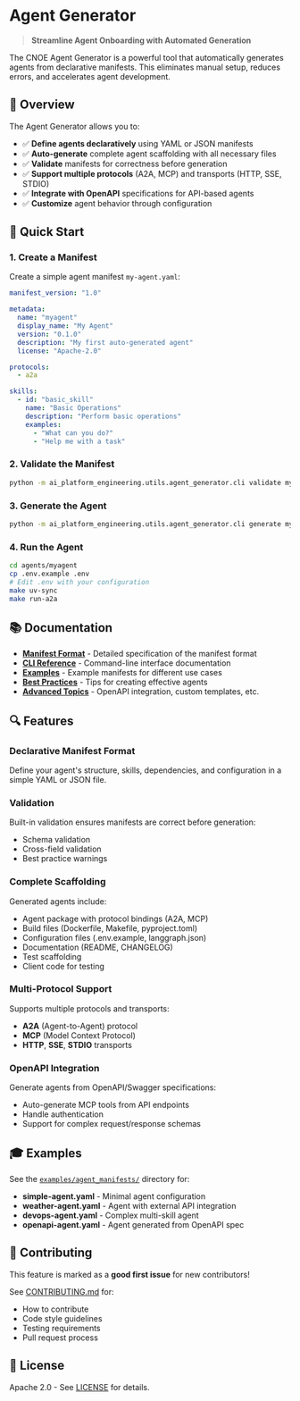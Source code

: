 # Agent Generator

> **Streamline Agent Onboarding with Automated Generation**

The CNOE Agent Generator is a powerful tool that automatically generates agents from declarative manifests. This eliminates manual setup, reduces errors, and accelerates agent development.

## 🎯 Overview

The Agent Generator allows you to:

- ✅ **Define agents declaratively** using YAML or JSON manifests
- ✅ **Auto-generate** complete agent scaffolding with all necessary files
- ✅ **Validate** manifests for correctness before generation
- ✅ **Support multiple protocols** (A2A, MCP) and transports (HTTP, SSE, STDIO)
- ✅ **Integrate with OpenAPI** specifications for API-based agents
- ✅ **Customize** agent behavior through configuration

## 🚀 Quick Start

### 1. Create a Manifest

Create a simple agent manifest `my-agent.yaml`:

```yaml
manifest_version: "1.0"

metadata:
  name: "myagent"
  display_name: "My Agent"
  version: "0.1.0"
  description: "My first auto-generated agent"
  license: "Apache-2.0"

protocols:
  - a2a

skills:
  - id: "basic_skill"
    name: "Basic Operations"
    description: "Perform basic operations"
    examples:
      - "What can you do?"
      - "Help me with a task"
```

### 2. Validate the Manifest

```bash
python -m ai_platform_engineering.utils.agent_generator.cli validate my-agent.yaml
```

### 3. Generate the Agent

```bash
python -m ai_platform_engineering.utils.agent_generator.cli generate my-agent.yaml -o ./agents
```

### 4. Run the Agent

```bash
cd agents/myagent
cp .env.example .env
# Edit .env with your configuration
make uv-sync
make run-a2a
```

## 📚 Documentation

- [**Manifest Format**](manifest-format.md) - Detailed specification of the manifest format
- [**CLI Reference**](cli-reference.md) - Command-line interface documentation
- [**Examples**](examples.md) - Example manifests for different use cases
- [**Best Practices**](best-practices.md) - Tips for creating effective agents
- [**Advanced Topics**](advanced.md) - OpenAPI integration, custom templates, etc.

## 🔍 Features

### Declarative Manifest Format

Define your agent's structure, skills, dependencies, and configuration in a simple YAML or JSON file.

### Validation

Built-in validation ensures manifests are correct before generation:
- Schema validation
- Cross-field validation
- Best practice warnings

### Complete Scaffolding

Generated agents include:
- Agent package with protocol bindings (A2A, MCP)
- Build files (Dockerfile, Makefile, pyproject.toml)
- Configuration files (.env.example, langgraph.json)
- Documentation (README, CHANGELOG)
- Test scaffolding
- Client code for testing

### Multi-Protocol Support

Supports multiple protocols and transports:
- **A2A** (Agent-to-Agent) protocol
- **MCP** (Model Context Protocol)
- **HTTP**, **SSE**, **STDIO** transports

### OpenAPI Integration

Generate agents from OpenAPI/Swagger specifications:
- Auto-generate MCP tools from API endpoints
- Handle authentication
- Support for complex request/response schemas

## 🎓 Examples

See the [`examples/agent_manifests/`](../../../examples/agent_manifests/) directory for:

- **simple-agent.yaml** - Minimal agent configuration
- **weather-agent.yaml** - Agent with external API integration
- **devops-agent.yaml** - Complex multi-skill agent
- **openapi-agent.yaml** - Agent generated from OpenAPI spec

## 🤝 Contributing

This feature is marked as a **good first issue** for new contributors! 

See [CONTRIBUTING.md](../../../CONTRIBUTING.md) for:
- How to contribute
- Code style guidelines
- Testing requirements
- Pull request process

## 📝 License

Apache 2.0 - See [LICENSE](../../../LICENSE) for details.

